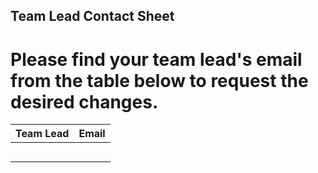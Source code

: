 ## Team Lead Contact Sheet

# Please find your team lead's email from the table below to request the desired changes.

| Team Lead | Email |
| :-------: | :---: |
|           |       |
|           |       |
|           |       |
|           |       |
|           |       |
